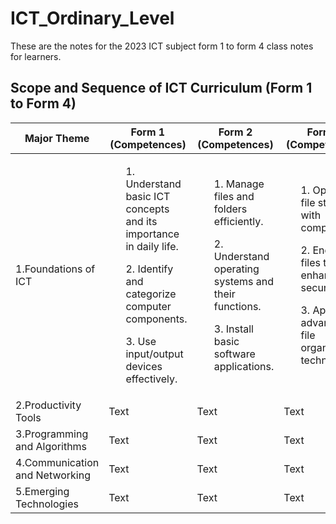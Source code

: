 # ICT_Ordinary_Level
These are the notes for the 2023 ICT subject form 1 to form 4 class notes for learners.

## Scope and Sequence of ICT Curriculum (Form 1 to Form 4)

<table>
  <thead>
    <tr class="header">
      <th>Major Theme</th>
      <th>Form 1 (Competences)</th>
      <th>Form 2 (Competences)</th>
      <th>Form 3 (Competences)</th>
      <th>Form 4 (Competences)</th>
    </tr>
  </thead>
  <tbody>
    <tr class="odd">
      <td>1.Foundations of ICT</td>
      <td>
      <ol>1. Understand basic ICT concepts and its importance in daily life.</ol>
      <ol>2. Identify and categorize computer components.</ol>
     <ol>3. Use input/output devices effectively.</ol>
      </td>
      <td>
      <ol>1. Manage files and folders efficiently.</ol>
      <ol>2. Understand operating systems and their functions.</ol>
      <ol>3. Install basic software applications.</ol></td>
      <td><ol>1. Optimize file storage with compression.</ol>
      <ol>2. Encrypt files to enhance security.</ol>
      <ol>3. Apply advanced file organization techniques.</ol></td>
      <td><ol>1. Implement system troubleshooting techniques.</ol>
      <ol>2. Install and configure advanced operating systems.</ol>
      <ol>3. Ensure system security and efficiency.</ol></td>
    </tr>
    <tr class="even">
      <td>2.Productivity Tools</td>
      <td>Text</td>
      <td>Text</td>
      <td>Text</td>
      <td>Text</td>
    </tr>
     <tr class="even">
      <td>3.Programming and Algorithms</td>
      <td>Text</td>
      <td>Text</td>
      <td>Text</td>
      <td>Text</td>
    </tr>
     <tr class="even">
     <td>4.Communication and Networking</td>
      <td>Text</td>
      <td>Text</td>
      <td>Text</td>
      <td>Text</td>
    </tr>
     <tr class="even">
      <td>5.Emerging Technologies</td>
      <td>Text</td>
      <td>Text</td>
      <td>Text</td>
      <td>Text</td>
    </tr>
  </tbody>
</table>

